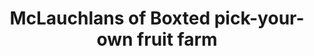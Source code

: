 ---
title: "McLauchlans of Boxted pick-your-own fruit farm"
url: /boxted/mclauchlans-of-boxted-pick-your-own-fruit-farm/
shop: Hofladen
---